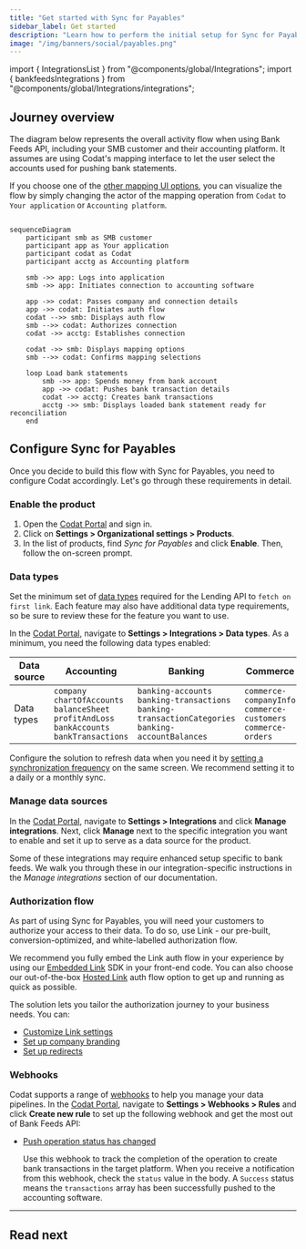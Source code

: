 ```yaml
---
title: "Get started with Sync for Payables"
sidebar_label: Get started
description: "Learn how to perform the initial setup for Sync for Payables"
image: "/img/banners/social/payables.png"
---
```


import { IntegrationsList } from "@components/global/Integrations";
import { bankfeedsIntegrations } from "@components/global/Integrations/integrations";

## Journey overview

The diagram below represents the overall activity flow when using Bank Feeds API, including your SMB customer and their accounting platform. It assumes are using Codat's mapping interface to let the user select the accounts used for pushing bank statements.

If you choose one of the [other mapping UI options](/bank-feeds/setup#), you can visualize the flow by simply changing the actor of the mapping operation from `Codat` to `Your application` or `Accounting platform`.

```mermaid

sequenceDiagram
    participant smb as SMB customer
    participant app as Your application 
    participant codat as Codat
    participant acctg as Accounting platform
    
    smb ->> app: Logs into application
    smb ->> app: Initiates connection to accounting software

    app ->> codat: Passes company and connection details
    app ->> codat: Initiates auth flow
    codat -->> smb: Displays auth flow
    smb -->> codat: Authorizes connection
    codat ->> acctg: Establishes connection
    
    codat ->> smb: Displays mapping options
    smb -->> codat: Confirms mapping selections
    
    loop Load bank statements
        smb ->> app: Spends money from bank account
        app ->> codat: Pushes bank transaction details
        codat ->> acctg: Creates bank transactions
        acctg ->> smb: Displays loaded bank statement ready for reconciliation
    end

```

## Configure Sync for Payables

Once you decide to build this flow with Sync for Payables, you need to configure Codat accordingly. Let's go through these requirements in detail.

### Enable the product

1. Open the <a href="https://app.codat.io" target="_blank">Codat Portal</a> and sign in.
2. Click on **Settings > Organizational settings > Products**.
3. In the list of products, find _Sync for Payables_ and click **Enable**. Then, follow the on-screen prompt.

### Data types

Set the minimum set of [data types](/core-concepts/data-type-settings#override-the-default-sync-settings) required for the Lending API to `fetch on first link`. Each feature may also have additional data type requirements, so be sure to review these for the feature you want to use.

In the <a href="https://app.codat.io" target="_blank">Codat Portal</a>, navigate to **Settings > Integrations > Data types**. As a minimum, you need the following data types enabled:

|  Data source          | Accounting                                                                                                                                                                                            | Banking                                                                                                                                                                             | Commerce                                                                                                     |
|------------|-------------------------------------------------------------------------------------------------------------------------------------------------------------------------------------------------------|-------------------------------------------------------------------------------------------------------------------------------------------------------------------------------------|--------------------------------------------------------------------------------------------------------------|
| Data types | `company`<br/>`chartOfAccounts`<br/>`balanceSheet`<br/>`profitAndLoss`<br/>`bankAccounts`<br/>`bankTransactions` | `banking-accounts`<br/>`banking-transactions`<br/>`banking-transactionCategories`<br/>`banking-accountBalances` | `commerce-companyInfo`<br/>`commerce-customers`<br/>`commerce-orders` |

Configure the solution to refresh data when you need it by [setting a synchronization frequency](/core-concepts/data-type-settings#choose-a-synchronization-frequency) on the same screen. We recommend setting it to a daily or a monthly sync.

### Manage data sources

In the <a href="https://app.codat.io" target="_blank">Codat Portal</a>, navigate to **Settings > Integrations** and click **Manage integrations**. Next, click **Manage** next to the specific integration you want to enable and set it up to serve as a data source for the product. 

<IntegrationsList integrations={bankfeedsIntegrations}/>

Some of these integrations may require enhanced setup specific to bank feeds. We walk you through these in our integration-specific instructions in the _Manage integrations_ section of our documentation. 

### Authorization flow

As part of using Sync for Payables, you will need your customers to authorize your access to their data. To do so, use Link - our pre-built, conversion-optimized, and white-labelled authorization flow. 

We recommend you fully embed the Link auth flow in your experience by using our [Embedded Link](/auth-flow/authorize-embedded-link) SDK in your front-end code. You can also choose our out-of-the-box [Hosted Link](/auth-flow/authorize-hosted-link) auth flow option to get up and running as quick as possible. 

The solution lets you tailor the authorization journey to your business needs. You can:

* [Customize Link settings](/auth-flow/customize/customize-link)
* [Set up company branding](/auth-flow/customize/branding)
* [Set up redirects](/auth-flow/customize/set-up-redirects)

### Webhooks

Codat supports a range of [webhooks](/using-the-api/webhooks/core-rules-types) to help you manage your data pipelines. In the <a href="https://app.codat.io" target="_blank">Codat Portal</a>, navigate to **Settings > Webhooks > Rules** and click **Create new rule** to set up the following webhook and get the most out of Bank Feeds API:

- [Push operation status has changed](/using-the-api/webhooks/core-rules-types#push-operation-status-has-changed)  

  Use this webhook to track the completion of the operation to create bank transactions in the target platform. When you receive a notification from this webhook, check the `status` value in the body. A `Success` status means the `transactions` array has been successfully pushed to the accounting software.

--- 

## Read next

